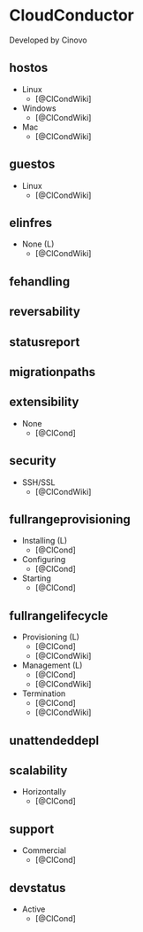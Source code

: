 # CloudConductor
Developed by Cinovo 

## hostos
- Linux
    - [@ClCondWiki]
- Windows
    - [@ClCondWiki]
- Mac
    - [@ClCondWiki]

## guestos
- Linux
    - [@ClCondWiki]

## elinfres
- None (L)
    - [@ClCondWiki]

## fehandling

## reversability

## statusreport

## migrationpaths

## extensibility
- None
    - [@ClCond]

## security
- SSH/SSL
    - [@ClCondWiki]

## fullrangeprovisioning
- Installing (L)
    - [@ClCond]
- Configuring
    - [@ClCond]
- Starting
    - [@ClCond]

## fullrangelifecycle
- Provisioning (L)
    - [@ClCond]
    - [@ClCondWiki]
- Management (L)
    - [@ClCond]
    - [@ClCondWiki]
- Termination
    - [@ClCond]
    - [@ClCondWiki]

## unattendeddepl


## scalability
- Horizontally
    - [@ClCond]

## support
- Commercial
    - [@ClCond]

## devstatus
- Active
    - [@ClCond]
